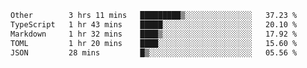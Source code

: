 <!--START_SECTION:waka-->

```txt
Other        3 hrs 11 mins   █████████▒░░░░░░░░░░░░░░░   37.23 %
TypeScript   1 hr 43 mins    █████░░░░░░░░░░░░░░░░░░░░   20.10 %
Markdown     1 hr 32 mins    ████▒░░░░░░░░░░░░░░░░░░░░   17.92 %
TOML         1 hr 20 mins    ████░░░░░░░░░░░░░░░░░░░░░   15.60 %
JSON         28 mins         █▒░░░░░░░░░░░░░░░░░░░░░░░   05.56 %
```

<!--END_SECTION:waka-->